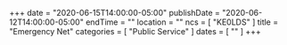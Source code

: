 +++
date = "2020-06-15T14:00:00-05:00"
publishDate = "2020-06-12T14:00:00-05:00"
endTime = ""
location = ""
ncs = [ "KE0LDS" ]
title = "Emergency Net"
categories = [ "Public Service" ]
dates = [ "" ]
+++
